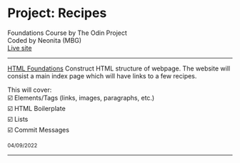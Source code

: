 # Project: Recipes

Foundations Course by The Odin Project <br>
Coded by Neonita (MBG) <br>
[Live site](https://neonita.github.io/odin-recipes/index.html)

<hr>

<u>HTML Foundations</u>
Construct HTML structure of webpage. The website will consist a main index page which will have links to a few recipes.

This will cover:<br>
☑️ Elements/Tags (links, images, paragraphs, etc.) <br>
☑️ HTML Boilerplate <br>
☑️ Lists <br>
☑️ Commit Messages <br>

<small>04/09/2022</small>

<hr style="height: 0.5px">
